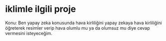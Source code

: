 # iklimle ilgili proje
Konu: Ben yapay zeka konusunda hava kirliliğini yapay zekaya hava kirliliğini öğreterek resimler verip hava olumlu mu ya da olumsuz mu diye cevap vermesini isteyeceğim.
